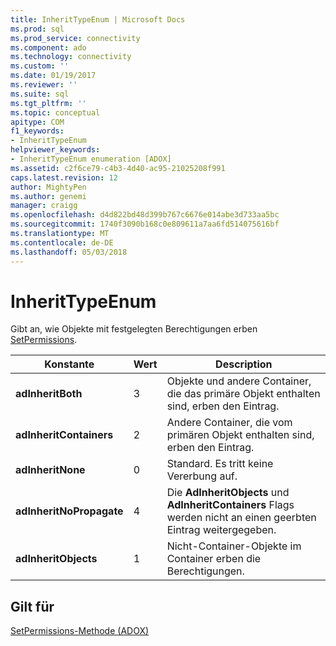 ```yaml
---
title: InheritTypeEnum | Microsoft Docs
ms.prod: sql
ms.prod_service: connectivity
ms.component: ado
ms.technology: connectivity
ms.custom: ''
ms.date: 01/19/2017
ms.reviewer: ''
ms.suite: sql
ms.tgt_pltfrm: ''
ms.topic: conceptual
apitype: COM
f1_keywords:
- InheritTypeEnum
helpviewer_keywords:
- InheritTypeEnum enumeration [ADOX]
ms.assetid: c2f6ce79-c4b3-4d40-ac95-21025208f991
caps.latest.revision: 12
author: MightyPen
ms.author: genemi
manager: craigg
ms.openlocfilehash: d4d822bd48d399b767c6676e014abe3d733aa5bc
ms.sourcegitcommit: 1740f3090b168c0e809611a7aa6fd514075616bf
ms.translationtype: MT
ms.contentlocale: de-DE
ms.lasthandoff: 05/03/2018
---
```

# <a name="inherittypeenum"></a>InheritTypeEnum
Gibt an, wie Objekte mit festgelegten Berechtigungen erben [SetPermissions](../../../ado/reference/adox-api/setpermissions-method-adox.md).  
  
|Konstante|Wert|Description|  
|--------------|-----------|-----------------|  
|**adInheritBoth**|3|Objekte und andere Container, die das primäre Objekt enthalten sind, erben den Eintrag.|  
|**adInheritContainers**|2|Andere Container, die vom primären Objekt enthalten sind, erben den Eintrag.|  
|**adInheritNone**|0|Standard. Es tritt keine Vererbung auf.|  
|**adInheritNoPropagate**|4|Die **AdInheritObjects** und **AdInheritContainers** Flags werden nicht an einen geerbten Eintrag weitergegeben.|  
|**adInheritObjects**|1|Nicht-Container-Objekte im Container erben die Berechtigungen.|  
  
## <a name="applies-to"></a>Gilt für  
 [SetPermissions-Methode (ADOX)](../../../ado/reference/adox-api/setpermissions-method-adox.md)
